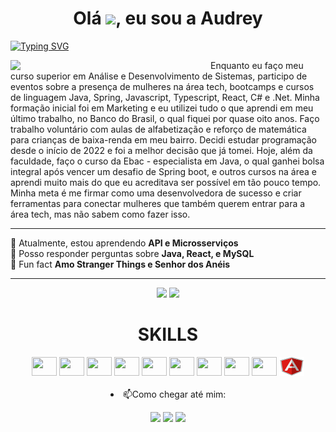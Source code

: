 <h1 align="center">Olá  <img src="https://media.giphy.com/media/hvRJCLFzcasrR4ia7z/giphy.gif" width="30px"/>, eu sou a Audrey </h1>

[![Typing SVG](https://readme-typing-svg.demolab.com?font=Fira+Code&pause=1000&color=fd428d&center=true&vCenter=true&width=1000&lines=Dev+Full+stack+com+foco+em+Back-end)](https://git.io/typing-svg)

<img align="left" src="https://i.imgur.com/c7Nv5wz.jpg" width="320px"> Enquanto eu faço meu curso superior em Análise e Desenvolvimento de Sistemas, participo de eventos sobre a presença de mulheres na área tech, bootcamps e cursos de linguagem Java, Spring, Javascript, Typescript, React, C# e .Net. Minha formação inicial foi em Marketing e eu utilizei tudo o que aprendi em meu último trabalho, no Banco do Brasil, o qual fiquei por quase oito anos. Faço trabalho voluntário com aulas de alfabetização e reforço de matemática para crianças de baixa-renda em meu bairro. 
Decidi estudar programação desde o início de 2022 e foi a melhor decisão que já tomei. 
Hoje, além da faculdade, faço o curso da Ebac - especialista em Java, o qual ganhei bolsa integral após vencer um desafio de Spring boot, e outros cursos na área e aprendi muito mais do que eu acreditava ser possível em tão pouco tempo. Minha meta é me firmar como uma desenvolvedora de sucesso e criar ferramentas para conectar mulheres que também querem entrar para a área tech, mas não sabem como fazer isso. 

**********
<div align="left">
🚀 Atualmente, estou aprendendo <strong>API e Microsserviços</strong><br>
💬 Posso responder perguntas sobre <strong>Java, React, e MySQL</strong><br>
🛴 Fun fact <strong>Amo Stranger Things e Senhor dos Anéis</strong></h4> 
</div>

***************	

<div align="center">
  <img height="150em" src="https://github-readme-stats-eight-theta.vercel.app/api?username=Dry-A&show_icons=true&theme=radical&include_all_commits=true&count_private=true"/>
  <img height="150em" src="https://github-readme-stats-eight-theta.vercel.app/api/top-langs/?username=Dry-A&layout=compact&langs_count=8&theme=radical"/>
<div>	

<div>
  <h1 align="center"> SKILLS </h1>
  <img src="https://cdn.jsdelivr.net/gh/devicons/devicon/icons/html5/html5-original.svg" height="30" width="40"/>
  <img src="https://cdn.jsdelivr.net/gh/devicons/devicon/icons/css3/css3-original.svg" height="30,5" width="40"/>
  <img src="https://cdn.jsdelivr.net/gh/devicons/devicon/icons/javascript/javascript-original.svg" height="30" width="40"/>
  <img src="https://cdn.jsdelivr.net/gh/devicons/devicon/icons/java/java-original.svg" height="30" width="40"/>
  <img src="https://cdn.jsdelivr.net/gh/devicons/devicon/icons/spring/spring-original.svg" height="30" width="40"/>
  <img src="https://cdn.jsdelivr.net/gh/devicons/devicon/icons/mysql/mysql-original.svg" height="30" width="40"/>
  <img src="https://cdn.jsdelivr.net/gh/devicons/devicon/icons/mongodb/mongodb-original.svg" height="30" width="40"/>
  <img src="https://cdn.jsdelivr.net/gh/devicons/devicon/icons/typescript/typescript-original.svg" height="30" width="40"/>
  <img src="https://cdn.jsdelivr.net/gh/devicons/devicon/icons/nodejs/nodejs-original.svg" height="30" width="40"/>
  <img src="https://github.com/devicons/devicon/blob/v2.15.1/icons/angularjs/angularjs-original.svg" height="30" width="40"/
  <img src="https://cdn.jsdelivr.net/gh/devicons/devicon/icons/react/react-original-wordmark.svg" height="30" width="40"/>
</div>
<br>

<li>📫Como chegar até mim:<br>
 
  <a href="https://linktr.ee/audrey_projetos" target="_blank"><img src="https://img.shields.io/badge/-Linktree-%23E4405F?style=for-the-badge&logo=linktree&logoColor=white" target="_blank"></a>
<a href="https://www.linkedin.com/in/audreyalbuquerque/" target="_blank"><img src="https://img.shields.io/badge/LinkedIn-0077B5?style=for-the-badge&logo=linkedin&logoColor=white" target="_blank"></a>
<a href="https://www.instagram.com/dry.dev/" target="_blank"><img src="https://img.shields.io/badge/-Instagram-%23E4405F?style=for-the-badge&logo=instagram&logoColor=white" target="_blank"></a>
  
  
 

